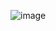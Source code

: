 ![image](https://user-images.githubusercontent.com/111716161/191169616-7db385cb-aca0-402d-b4b2-4750f81684c2.png)
